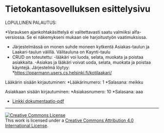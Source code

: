 # Tietokantasovelluksen esittelysivu

LOPULLINEN PALAUTUS:

*Varauksen ajankohtakäsittelyä ei valitettavasti saatu valmiiksi alfa-versiossa. Se ei näkemykseni mukaan ole harjoitustyön vaatimuksissa.
* Järjestelmässä on monen suhde moneen kytkentä Asiakas-taulun ja Laakari-taulun välillä. Välitauluna on Kaynti-taulu
* CRUD on toteutettu:
   -lääkäri voi luoda, selata, muokata ja poistaa asiakkaita.
    -Asiakas ja lääkäri voivat uoda, selata, muokata ja    poistaa käyntejä.
Järjestelmä löytyy:
*https://pparmann.users.cs.helsinki.fi/kotilaakari/

Lääkärin sisään kirjautuminen:
*Lääkärinumero:  1
*Salasana: meikku

Asiakkaan sisään kirjautuminen:
*Asiakasnumero:  10
*Salasana: aaa

* [Linkki dokumentaatio-pdf](https://github.com/pparm/Tsoha-Bootstrap/blob/master/doc/dokumentaatio.pdf)

 
************************************************************************************************
 
<a rel="license" href="http://creativecommons.org/licenses/by/4.0/"><img alt="Creative Commons License" style="border-width:0" src="https://i.creativecommons.org/l/by/4.0/88x31.png" /></a><br />This work is licensed under a <a rel="license" href="http://creativecommons.org/licenses/by/4.0/">Creative Commons Attribution 4.0 International License</a>.
